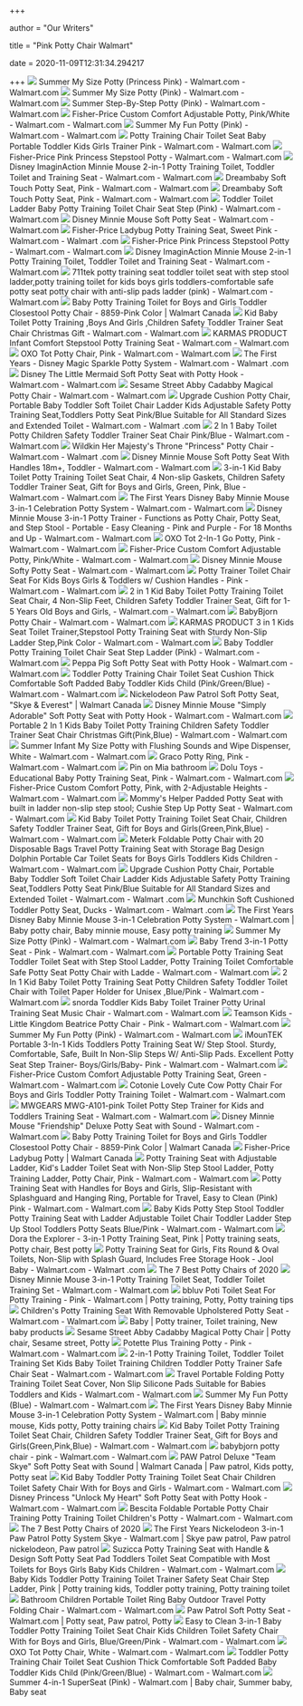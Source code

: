 +++
        
author = "Our Writers"
        
title = "Pink Potty Chair Walmart"
        
date = 2020-11-09T12:31:34.294217
        
+++
[ ![](https://i5.walmartimages.com/asr/2cc6099b-e7dd-4f7c-931d-9ada4672bfc3_1.f409c54d32666d3a0ee620d2f40fccff.png)](https://i5.walmartimages.com/asr/2cc6099b-e7dd-4f7c-931d-9ada4672bfc3_1.f409c54d32666d3a0ee620d2f40fccff.png) Summer My Size Potty (Princess Pink) - Walmart.com - Walmart.com
[ ![](https://i5.walmartimages.com/asr/bf1d06ba-9baa-4a75-8588-2238c6288505_1.935ad85456ed8b6388502e96a8cf57d4.jpeg)](https://i5.walmartimages.com/asr/bf1d06ba-9baa-4a75-8588-2238c6288505_1.935ad85456ed8b6388502e96a8cf57d4.jpeg) Summer My Size Potty (Pink) - Walmart.com - Walmart.com
[ ![](https://i5.walmartimages.com/asr/81c0cf33-7d32-422d-b02f-ebc877e84e8e_1.280f0c8813bfc35658391b992a703ad6.jpeg?odnWidth=450&odnHeight=450&odnBg=ffffff)](https://i5.walmartimages.com/asr/81c0cf33-7d32-422d-b02f-ebc877e84e8e_1.280f0c8813bfc35658391b992a703ad6.jpeg?odnWidth=450&odnHeight=450&odnBg=ffffff) Summer Step-By-Step Potty (Pink) - Walmart.com - Walmart.com
[ ![](https://i5.walmartimages.com/asr/c4824d08-3289-479d-9ed8-4b2654f668dd_1.ba2b4221bf48ff16e69988f94c136510.jpeg?odnWidth=612&odnHeight=612&odnBg=ffffff)](https://i5.walmartimages.com/asr/c4824d08-3289-479d-9ed8-4b2654f668dd_1.ba2b4221bf48ff16e69988f94c136510.jpeg?odnWidth=612&odnHeight=612&odnBg=ffffff) Fisher-Price Custom Comfort Adjustable Potty, Pink/White - Walmart.com -  Walmart.com
[ ![](https://i5.walmartimages.com/asr/437b2ef5-9030-4c18-be70-ead0fcbeeaf8_1.23096729024f5c2a716b1089e7b0d918.jpeg?odnWidth=612&odnHeight=612&odnBg=ffffff)](https://i5.walmartimages.com/asr/437b2ef5-9030-4c18-be70-ead0fcbeeaf8_1.23096729024f5c2a716b1089e7b0d918.jpeg?odnWidth=612&odnHeight=612&odnBg=ffffff) Summer My Fun Potty (Pink) - Walmart.com - Walmart.com
[ ![](https://i5.walmartimages.com/asr/9444bfb6-d236-44f9-86e6-303cc2672d12.c81cd559bc8a075e9a5733e1b02be848.jpeg?odnWidth=612&odnHeight=612&odnBg=ffffff)](https://i5.walmartimages.com/asr/9444bfb6-d236-44f9-86e6-303cc2672d12.c81cd559bc8a075e9a5733e1b02be848.jpeg?odnWidth=612&odnHeight=612&odnBg=ffffff) Potty Training Chair Toilet Seat Baby Portable Toddler Kids Girls Trainer  Pink - Walmart.com - Walmart.com
[ ![](https://i5.walmartimages.com/asr/0488eb84-e661-4e7d-a3bb-b1635571b2a0_1.de046ccdf349aa977409eec342379c82.jpeg?odnWidth=612&odnHeight=612&odnBg=ffffff)](https://i5.walmartimages.com/asr/0488eb84-e661-4e7d-a3bb-b1635571b2a0_1.de046ccdf349aa977409eec342379c82.jpeg?odnWidth=612&odnHeight=612&odnBg=ffffff) Fisher-Price Pink Princess Stepstool Potty - Walmart.com - Walmart.com
[ ![](https://salsify-ecdn.com/images/f20a4aa1f9b51ce0490797a1c2cec799.jpg)](https://salsify-ecdn.com/images/f20a4aa1f9b51ce0490797a1c2cec799.jpg) Disney ImaginAction Minnie Mouse 2-in-1 Potty Training Toilet, Toddler  Toilet and Training Seat - Walmart.com - Walmart.com
[ ![](https://i5.walmartimages.com/asr/ade3e772-59a8-4846-96b4-4491c3c856e4_1.01922bd18e15744c35d8ca67838f5099.jpeg)](https://i5.walmartimages.com/asr/ade3e772-59a8-4846-96b4-4491c3c856e4_1.01922bd18e15744c35d8ca67838f5099.jpeg) Dreambaby Soft Touch Potty Seat, Pink - Walmart.com - Walmart.com
[ ![](https://i5.walmartimages.com/asr/28ab0f53-a543-40eb-845a-1138ec0bc4fd_1.5ee393720d2821d54fc39762822468d0.jpeg?odnWidth=612&odnHeight=612&odnBg=ffffff)](https://i5.walmartimages.com/asr/28ab0f53-a543-40eb-845a-1138ec0bc4fd_1.5ee393720d2821d54fc39762822468d0.jpeg?odnWidth=612&odnHeight=612&odnBg=ffffff) Dreambaby Soft Touch Potty Seat, Pink - Walmart.com - Walmart.com
[ ![](https://i5.walmartimages.com/asr/d8d225c0-4ae7-40ce-82d1-1fd64613090a_1.1fe1fd3cf125b5090dc354958cf95b30.jpeg?odnWidth=612&odnHeight=612&odnBg=ffffff)](https://i5.walmartimages.com/asr/d8d225c0-4ae7-40ce-82d1-1fd64613090a_1.1fe1fd3cf125b5090dc354958cf95b30.jpeg?odnWidth=612&odnHeight=612&odnBg=ffffff) Toddler Toilet Ladder Baby Potty Training Toilet Chair Seat Step (Pink) -  Walmart.com - Walmart.com
[ ![](https://i5.walmartimages.com/asr/0ce34dd6-18b3-4878-8faf-8320ec384cef_1.8307b0ef79c5462e528569f21b16c659.jpeg?odnWidth=612&odnHeight=612&odnBg=ffffff)](https://i5.walmartimages.com/asr/0ce34dd6-18b3-4878-8faf-8320ec384cef_1.8307b0ef79c5462e528569f21b16c659.jpeg?odnWidth=612&odnHeight=612&odnBg=ffffff) Disney Minnie Mouse Soft Potty Seat - Walmart.com - Walmart.com
[ ![](https://i5.walmartimages.com/asr/1416ecaa-b3e2-4465-a81f-3f238e78be18_1.312c223d84f0ef11bdc6e058ee1a6056.jpeg?odnWidth=612&odnHeight=612&odnBg=ffffff)](https://i5.walmartimages.com/asr/1416ecaa-b3e2-4465-a81f-3f238e78be18_1.312c223d84f0ef11bdc6e058ee1a6056.jpeg?odnWidth=612&odnHeight=612&odnBg=ffffff) Fisher-Price Ladybug Potty Training Seat, Sweet Pink - Walmart.com - Walmart .com
[ ![](https://i5.walmartimages.com/asr/abc75794-36fe-4cf2-974b-71787d1efe4a_1.debc4418495437121d2cdc79848df33a.jpeg?odnWidth=612&odnHeight=612&odnBg=ffffff)](https://i5.walmartimages.com/asr/abc75794-36fe-4cf2-974b-71787d1efe4a_1.debc4418495437121d2cdc79848df33a.jpeg?odnWidth=612&odnHeight=612&odnBg=ffffff) Fisher-Price Pink Princess Stepstool Potty - Walmart.com - Walmart.com
[ ![](https://i5.walmartimages.com/asr/dd9b4ea1-77f9-47a5-80f9-1572420eeab5_1.bc3786f745913b2e4e5feb09cb68fc38.jpeg)](https://i5.walmartimages.com/asr/dd9b4ea1-77f9-47a5-80f9-1572420eeab5_1.bc3786f745913b2e4e5feb09cb68fc38.jpeg) Disney ImaginAction Minnie Mouse 2-in-1 Potty Training Toilet, Toddler  Toilet and Training Seat - Walmart.com - Walmart.com
[ ![](https://i5.walmartimages.com/asr/fc383102-3c4b-43d1-92c6-778d377f6ebc_1.d8ee64f88af1eb9e12f26cb7734d72e8.jpeg?odnWidth=612&odnHeight=612&odnBg=ffffff)](https://i5.walmartimages.com/asr/fc383102-3c4b-43d1-92c6-778d377f6ebc_1.d8ee64f88af1eb9e12f26cb7734d72e8.jpeg?odnWidth=612&odnHeight=612&odnBg=ffffff) 711tek potty training seat toddler toilet seat with step stool ladder,potty  training toilet for kids boys girls toddlers-comfortable safe potty seat  potty chair with anti-slip pads ladder (pink) - Walmart.com - Walmart.com
[ ![](https://i5.walmartimages.com/asr/ff9ec381-5ec4-4773-94d3-bd16eb087ec8_1.266bedc2b534a691cb4c718f01744d99.jpeg?odnHeight=450&odnWidth=450&odnBg=ffffff)](https://i5.walmartimages.com/asr/ff9ec381-5ec4-4773-94d3-bd16eb087ec8_1.266bedc2b534a691cb4c718f01744d99.jpeg?odnHeight=450&odnWidth=450&odnBg=ffffff) Baby Potty Training Toilet for Boys and Girls Toddler Closestool Potty Chair  - 8859-Pink Color | Walmart Canada
[ ![](https://i5.walmartimages.com/asr/bfdd51b7-fa5e-4f57-ac58-852826443665.fb281baf60be966ed97dc945f48a1067.jpeg?odnWidth=612&odnHeight=612&odnBg=ffffff)](https://i5.walmartimages.com/asr/bfdd51b7-fa5e-4f57-ac58-852826443665.fb281baf60be966ed97dc945f48a1067.jpeg?odnWidth=612&odnHeight=612&odnBg=ffffff) Kid Baby Toilet Potty Training ,Boys And Girls ,Children Safety Toddler  Trainer Seat Chair Christmas Gift - Walmart.com - Walmart.com
[ ![](https://i5.walmartimages.com/asr/cb439160-c07f-490c-88c9-18b5275785b9_1.ef06f686f4c835dc895736d9557fe6d0.jpeg?odnWidth=612&odnHeight=612&odnBg=ffffff)](https://i5.walmartimages.com/asr/cb439160-c07f-490c-88c9-18b5275785b9_1.ef06f686f4c835dc895736d9557fe6d0.jpeg?odnWidth=612&odnHeight=612&odnBg=ffffff) KARMAS PRODUCT Infant Comfort Stepstool Potty Training Seat - Walmart.com -  Walmart.com
[ ![](https://i5.walmartimages.com/asr/65969179-6666-4420-b0b2-f744064ba576_1.ba08c877345801f6f02eb484247785f7.jpeg?odnWidth=612&odnHeight=612&odnBg=ffffff)](https://i5.walmartimages.com/asr/65969179-6666-4420-b0b2-f744064ba576_1.ba08c877345801f6f02eb484247785f7.jpeg?odnWidth=612&odnHeight=612&odnBg=ffffff) OXO Tot Potty Chair, Pink - Walmart.com - Walmart.com
[ ![](https://i5.walmartimages.com/asr/8b8055de-94f5-49c7-8edc-6592da2acca9_1.bb660299605e97ec86e8dff5f36100b6.jpeg)](https://i5.walmartimages.com/asr/8b8055de-94f5-49c7-8edc-6592da2acca9_1.bb660299605e97ec86e8dff5f36100b6.jpeg) The First Years - Disney Magic Sparkle Potty System - Walmart.com - Walmart .com
[ ![](https://i5.walmartimages.com/asr/b9dcccb5-0403-4b4d-9fcd-cc28da8d5866_1.27c6ff7f427cefdc3070f6c49198f42d.jpeg)](https://i5.walmartimages.com/asr/b9dcccb5-0403-4b4d-9fcd-cc28da8d5866_1.27c6ff7f427cefdc3070f6c49198f42d.jpeg) Disney The Little Mermaid Soft Potty Seat with Potty Hook - Walmart.com -  Walmart.com
[ ![](https://i5.walmartimages.com/asr/ed7a9083-92cf-42a7-abac-88e69d2c22c0_1.77ab9e2e6b9d8394506deb442af11c2c.jpeg?odnWidth=612&odnHeight=612&odnBg=ffffff)](https://i5.walmartimages.com/asr/ed7a9083-92cf-42a7-abac-88e69d2c22c0_1.77ab9e2e6b9d8394506deb442af11c2c.jpeg?odnWidth=612&odnHeight=612&odnBg=ffffff) Sesame Street Abby Cadabby Magical Potty Chair - Walmart.com - Walmart.com
[ ![](https://i5.walmartimages.com/asr/9a8c8c5f-7689-4ca0-8d8a-48bb3e3ee837.ab6957094a72f583befd3e85101d824d.jpeg?odnWidth=612&odnHeight=612&odnBg=ffffff)](https://i5.walmartimages.com/asr/9a8c8c5f-7689-4ca0-8d8a-48bb3e3ee837.ab6957094a72f583befd3e85101d824d.jpeg?odnWidth=612&odnHeight=612&odnBg=ffffff) Upgrade Cushion Potty Chair, Portable Baby Toddler Soft Toilet Chair Ladder  Kids Adjustable Safety Potty Training Seat,Toddlers Potty Seat Pink/Blue  Suitable for All Standard Sizes and Extended Toilet - Walmart.com - Walmart .com
[ ![](https://i5.walmartimages.com/asr/b8a23391-599b-40c8-830b-03b925701ed4_1.0777c1eac704f762399c4efc610e8ff6.jpeg)](https://i5.walmartimages.com/asr/b8a23391-599b-40c8-830b-03b925701ed4_1.0777c1eac704f762399c4efc610e8ff6.jpeg) 2 In 1 Baby Toilet Potty Children Safety Toddler Trainer Seat Chair Pink/Blue  - Walmart.com - Walmart.com
[ ![](https://i5.walmartimages.com/asr/1cabd892-8fc8-407d-bca3-44598fc9da0f_1.498343cdf2ca3c491ccc52f32104c4c9.jpeg?odnWidth=612&odnHeight=612&odnBg=ffffff)](https://i5.walmartimages.com/asr/1cabd892-8fc8-407d-bca3-44598fc9da0f_1.498343cdf2ca3c491ccc52f32104c4c9.jpeg?odnWidth=612&odnHeight=612&odnBg=ffffff) Wildkin Her Majesty's Throne "Princess" Potty Chair - Walmart.com - Walmart .com
[ ![](https://i5.walmartimages.com/asr/349a2885-b18d-4dcb-9691-6c24d335f6f4.145e57f7be51218a5872429ef8be64e7.png)](https://i5.walmartimages.com/asr/349a2885-b18d-4dcb-9691-6c24d335f6f4.145e57f7be51218a5872429ef8be64e7.png) Disney Minnie Mouse Soft Potty Seat With Handles 18m+, Toddler - Walmart.com  - Walmart.com
[ ![](https://i5.walmartimages.com/asr/df954368-ca37-4a00-92d1-549b92b161e3.442c45b82aae983c4d98911fa27f49aa.jpeg?odnWidth=612&odnHeight=612&odnBg=ffffff)](https://i5.walmartimages.com/asr/df954368-ca37-4a00-92d1-549b92b161e3.442c45b82aae983c4d98911fa27f49aa.jpeg?odnWidth=612&odnHeight=612&odnBg=ffffff) 3-in-1 Kid Baby Toilet Potty Training Toilet Seat Chair, 4 Non-slip  Gaskets, Children Safety Toddler Trainer Seat, Gift for Boys and Girls,  Green, Pink, Blue - Walmart.com - Walmart.com
[ ![](https://smedia.webcollage.net/rwvfp/wc/cp/1535559818820_08529609-037c-4a21-a94e-99df0d852ddf/module/tomy/_cp/products/1401293635223/tab-c2662341-b0b6-4cab-9e93-860ee1450e65/2554d473-2cc2-448e-a76c-c32a4bd9fe8a.jpg.w480.jpg)](https://smedia.webcollage.net/rwvfp/wc/cp/1535559818820_08529609-037c-4a21-a94e-99df0d852ddf/module/tomy/_cp/products/1401293635223/tab-c2662341-b0b6-4cab-9e93-860ee1450e65/2554d473-2cc2-448e-a76c-c32a4bd9fe8a.jpg.w480.jpg) The First Years Disney Baby Minnie Mouse 3-in-1 Celebration Potty System -  Walmart.com - Walmart.com
[ ![](https://i5.walmartimages.com/asr/70d3002d-e527-45c4-9391-19b668468d12_1.3cefdb2391ac25f4b91d6fa1df8e1da0.jpeg?odnWidth=612&odnHeight=612&odnBg=ffffff)](https://i5.walmartimages.com/asr/70d3002d-e527-45c4-9391-19b668468d12_1.3cefdb2391ac25f4b91d6fa1df8e1da0.jpeg?odnWidth=612&odnHeight=612&odnBg=ffffff) Disney Minnie Mouse 3-in-1 Potty Trainer - Functions as Potty Chair, Potty  Seat, and Step Stool - Portable - Easy Cleaning - Pink and Purple - For 18  Months and Up - Walmart.com - Walmart.com
[ ![](https://i5.walmartimages.com/asr/e6cbaced-8d4b-4123-a758-69dad0972592_1.b0e55c4092c3c32c6a41cb46dd1ba204.jpeg?odnWidth=612&odnHeight=612&odnBg=ffffff)](https://i5.walmartimages.com/asr/e6cbaced-8d4b-4123-a758-69dad0972592_1.b0e55c4092c3c32c6a41cb46dd1ba204.jpeg?odnWidth=612&odnHeight=612&odnBg=ffffff) OXO Tot 2-In-1 Go Potty, Pink - Walmart.com - Walmart.com
[ ![](https://i5.walmartimages.com/asr/5ecb073b-3580-4dab-ad1b-09eb59e82fa1_1.12c0d122a4897bec3fc2f49066c39854.jpeg)](https://i5.walmartimages.com/asr/5ecb073b-3580-4dab-ad1b-09eb59e82fa1_1.12c0d122a4897bec3fc2f49066c39854.jpeg) Fisher-Price Custom Comfort Adjustable Potty, Pink/White - Walmart.com -  Walmart.com
[ ![](https://i5.walmartimages.com/asr/ad6638de-2940-4d97-9e79-bb2997cefce6_1.d7a90ae5ebceab1992e06d3482540e73.jpeg?odnWidth=612&odnHeight=612&odnBg=ffffff)](https://i5.walmartimages.com/asr/ad6638de-2940-4d97-9e79-bb2997cefce6_1.d7a90ae5ebceab1992e06d3482540e73.jpeg?odnWidth=612&odnHeight=612&odnBg=ffffff) Disney Minnie Mouse Softy Potty Seat - Walmart.com - Walmart.com
[ ![](https://i5.walmartimages.com/asr/8619d2a9-8d17-41e5-bc88-2a5ee67548bc_1.36708df2e43bf135f1bcac2a46d93888.jpeg?odnWidth=612&odnHeight=612&odnBg=ffffff)](https://i5.walmartimages.com/asr/8619d2a9-8d17-41e5-bc88-2a5ee67548bc_1.36708df2e43bf135f1bcac2a46d93888.jpeg?odnWidth=612&odnHeight=612&odnBg=ffffff) Potty Trainer Toilet Chair Seat For Kids Boys Girls & Toddlers w/ Cushion  Handles - Pink - Walmart.com - Walmart.com
[ ![](https://i5.walmartimages.com/asr/6676c595-9f61-4430-a678-ebcdf71c39d1.a86c29f77bdf6ff710237e9b98dd140e.jpeg?odnWidth=612&odnHeight=612&odnBg=ffffff)](https://i5.walmartimages.com/asr/6676c595-9f61-4430-a678-ebcdf71c39d1.a86c29f77bdf6ff710237e9b98dd140e.jpeg?odnWidth=612&odnHeight=612&odnBg=ffffff) 2 in 1 Kid Baby Toilet Potty Training Toilet Seat Chair, 4 Non-Slip Feet,  Children Safety Toddler Trainer Seat, Gift for 1-5 Years Old Boys and  Girls, - Walmart.com - Walmart.com
[ ![](https://i5.walmartimages.com/asr/90036425-fbd3-408b-a440-9c5ec27fa916_1.63524224ff8e4d8aefca6c3546773629.jpeg?odnWidth=612&odnHeight=612&odnBg=ffffff)](https://i5.walmartimages.com/asr/90036425-fbd3-408b-a440-9c5ec27fa916_1.63524224ff8e4d8aefca6c3546773629.jpeg?odnWidth=612&odnHeight=612&odnBg=ffffff) BabyBjorn Potty Chair - Walmart.com - Walmart.com
[ ![](https://i5.walmartimages.com/asr/e104ba36-5a31-4323-99a6-6a46e7516af6_1.095ca51441c203956226a3e6094c5894.jpeg?odnWidth=612&odnHeight=612&odnBg=ffffff)](https://i5.walmartimages.com/asr/e104ba36-5a31-4323-99a6-6a46e7516af6_1.095ca51441c203956226a3e6094c5894.jpeg?odnWidth=612&odnHeight=612&odnBg=ffffff) KARMAS PRODUCT 3 in 1 Kids Seat Toilet Trainer,Stepstool Potty Training Seat  with Sturdy Non-Slip Ladder Step,Pink Color - Walmart.com - Walmart.com
[ ![](https://i5.walmartimages.com/asr/624dfcc1-311c-411b-bc88-a46fe627a49d.4e3b651af3a21b4783d92e023e46bd46.jpeg?odnWidth=612&odnHeight=612&odnBg=ffffff)](https://i5.walmartimages.com/asr/624dfcc1-311c-411b-bc88-a46fe627a49d.4e3b651af3a21b4783d92e023e46bd46.jpeg?odnWidth=612&odnHeight=612&odnBg=ffffff) Baby Toddler Potty Training Toilet Chair Seat Step Ladder (Pink) - Walmart.com  - Walmart.com
[ ![](https://i5.walmartimages.com/asr/9f994029-abbb-466a-ad7b-d652634aa2e1_1.e2ff31d4e26dcbb779d0601c146afda0.jpeg?odnWidth=612&odnHeight=612&odnBg=ffffff)](https://i5.walmartimages.com/asr/9f994029-abbb-466a-ad7b-d652634aa2e1_1.e2ff31d4e26dcbb779d0601c146afda0.jpeg?odnWidth=612&odnHeight=612&odnBg=ffffff) Peppa Pig Soft Potty Seat with Potty Hook - Walmart.com - Walmart.com
[ ![](https://i5.walmartimages.com/asr/77566217-e134-4907-a5dd-80ed014bd349.bea31bf9928298339838a56554e713db.jpeg?odnWidth=612&odnHeight=612&odnBg=ffffff)](https://i5.walmartimages.com/asr/77566217-e134-4907-a5dd-80ed014bd349.bea31bf9928298339838a56554e713db.jpeg?odnWidth=612&odnHeight=612&odnBg=ffffff) Toddler Potty Training Chair Toilet Seat Cushion Thick Comfortable Soft  Padded Baby Toddler Kids Child (Pink/Green/Blue) - Walmart.com - Walmart.com
[ ![](https://i5.walmartimages.ca/images/Enlarge/585/293/999999-47968585293.jpg)](https://i5.walmartimages.ca/images/Enlarge/585/293/999999-47968585293.jpg) Nickelodeon Paw Patrol Soft Potty Seat, "Skye & Everest" | Walmart Canada
[ ![](https://i5.walmartimages.com/asr/5c5754b2-e033-4f9f-99cb-a65e95742b1b_1.3d2dbdf335cfb19a6c146435a2f9a105.jpeg)](https://i5.walmartimages.com/asr/5c5754b2-e033-4f9f-99cb-a65e95742b1b_1.3d2dbdf335cfb19a6c146435a2f9a105.jpeg) Disney Minnie Mouse "Simply Adorable" Soft Potty Seat with Potty Hook -  Walmart.com - Walmart.com
[ ![](https://i5.walmartimages.com/asr/cef0aa68-de1c-41c1-a882-e5f6180634a9_1.2b9ce8a804de833cfe556e42612a4371.jpeg?odnWidth=612&odnHeight=612&odnBg=ffffff)](https://i5.walmartimages.com/asr/cef0aa68-de1c-41c1-a882-e5f6180634a9_1.2b9ce8a804de833cfe556e42612a4371.jpeg?odnWidth=612&odnHeight=612&odnBg=ffffff) Portable 2 In 1 Kids Baby Toilet Potty Training Children Safety Toddler  Trainer Seat Chair Christmas Gift(Pink,Blue) - Walmart.com - Walmart.com
[ ![](https://i5.walmartimages.com/asr/932da55b-8fd0-4be9-8d6c-f04a411410db_1.84191475f1480756eec2ca476393c94a.jpeg?odnWidth=612&odnHeight=612&odnBg=ffffff)](https://i5.walmartimages.com/asr/932da55b-8fd0-4be9-8d6c-f04a411410db_1.84191475f1480756eec2ca476393c94a.jpeg?odnWidth=612&odnHeight=612&odnBg=ffffff) Summer Infant My Size Potty with Flushing Sounds and Wipe Dispenser, White  - Walmart.com - Walmart.com
[ ![](https://i5.walmartimages.com/asr/603a7e10-9dce-4df6-8772-0c13edfdf2cd_1.661a4a5e4a6a73a1197e6caee14bdbfa.jpeg?odnWidth=612&odnHeight=612&odnBg=ffffff)](https://i5.walmartimages.com/asr/603a7e10-9dce-4df6-8772-0c13edfdf2cd_1.661a4a5e4a6a73a1197e6caee14bdbfa.jpeg?odnWidth=612&odnHeight=612&odnBg=ffffff) Graco Potty Ring, Pink - Walmart.com - Walmart.com
[ ![](https://i.pinimg.com/originals/33/94/21/339421522d01b80e25ffdfe3340df743.jpg)](https://i.pinimg.com/originals/33/94/21/339421522d01b80e25ffdfe3340df743.jpg) Pin on Mia bathroom
[ ![](https://i5.walmartimages.com/asr/5ddf42fe-6f82-4438-98e1-a68cee633e1a_1.41345df1148e5c4b7426694cc76bfc20.jpeg?odnWidth=612&odnHeight=612&odnBg=ffffff)](https://i5.walmartimages.com/asr/5ddf42fe-6f82-4438-98e1-a68cee633e1a_1.41345df1148e5c4b7426694cc76bfc20.jpeg?odnWidth=612&odnHeight=612&odnBg=ffffff) Dolu Toys - Educational Baby Potty Training Seat, Pink - Walmart.com -  Walmart.com
[ ![](https://i5.walmartimages.com/asr/46ca4c9d-4629-4a2f-8259-f3ab4592554b_1.4cf4cee38a1d8e5e537fb0f301863fb6.jpeg?odnWidth=612&odnHeight=612&odnBg=ffffff)](https://i5.walmartimages.com/asr/46ca4c9d-4629-4a2f-8259-f3ab4592554b_1.4cf4cee38a1d8e5e537fb0f301863fb6.jpeg?odnWidth=612&odnHeight=612&odnBg=ffffff) Fisher-Price Custom Comfort Potty, Pink, with 2-Adjustable Heights - Walmart.com  - Walmart.com
[ ![](https://i5.walmartimages.com/asr/abd22ada-d528-45bf-acef-421842b3bff3_1.20c5b41853d4d96b7596736c1852eeae.jpeg?odnWidth=612&odnHeight=612&odnBg=ffffff)](https://i5.walmartimages.com/asr/abd22ada-d528-45bf-acef-421842b3bff3_1.20c5b41853d4d96b7596736c1852eeae.jpeg?odnWidth=612&odnHeight=612&odnBg=ffffff) Mommy's Helper Padded Potty Seat with built in ladder non-slip step stool;  Cushie Step Up Potty Seat - Walmart.com - Walmart.com
[ ![](https://i5.walmartimages.com/asr/a642092c-8775-45d4-8708-80cad4298c9c.a012033fd75b26f6e5b4155109f2ce1a.jpeg?odnWidth=612&odnHeight=612&odnBg=ffffff)](https://i5.walmartimages.com/asr/a642092c-8775-45d4-8708-80cad4298c9c.a012033fd75b26f6e5b4155109f2ce1a.jpeg?odnWidth=612&odnHeight=612&odnBg=ffffff) Kid Baby Toilet Potty Training Toilet Seat Chair, Children Safety Toddler  Trainer Seat, Gift for Boys and Girls(Green,Pink,Blue) - Walmart.com -  Walmart.com
[ ![](https://i5.walmartimages.com/asr/aaeb6bf1-7d1b-4fb2-bc43-6a49a8579a08.be66686653c0e1155f9e4ab914b1d0d6.jpeg?odnWidth=612&odnHeight=612&odnBg=ffffff)](https://i5.walmartimages.com/asr/aaeb6bf1-7d1b-4fb2-bc43-6a49a8579a08.be66686653c0e1155f9e4ab914b1d0d6.jpeg?odnWidth=612&odnHeight=612&odnBg=ffffff) Meterk Foldable Potty Chair with 20 Disposable Bags Travel Potty Training  Seat with Storage Bag Design Dolphin Portable Car Toilet Seats for Boys  Girls Toddlers Kids Children - Walmart.com - Walmart.com
[ ![](https://i5.walmartimages.com/asr/2ae7e52b-5d62-44b0-a6a2-2dcee6ce4c8b.dae2acf748a9194f3b3010eb1da3dfb7.jpeg?odnWidth=612&odnHeight=612&odnBg=ffffff)](https://i5.walmartimages.com/asr/2ae7e52b-5d62-44b0-a6a2-2dcee6ce4c8b.dae2acf748a9194f3b3010eb1da3dfb7.jpeg?odnWidth=612&odnHeight=612&odnBg=ffffff) Upgrade Cushion Potty Chair, Portable Baby Toddler Soft Toilet Chair Ladder  Kids Adjustable Safety Potty Training Seat,Toddlers Potty Seat Pink/Blue  Suitable for All Standard Sizes and Extended Toilet - Walmart.com - Walmart .com
[ ![](https://i5.walmartimages.com/asr/a754669e-ed70-4fac-8645-9ac8628df5df_1.e11d2f7dedb35937222b68a36db0be5e.jpeg?odnWidth=612&odnHeight=612&odnBg=ffffff)](https://i5.walmartimages.com/asr/a754669e-ed70-4fac-8645-9ac8628df5df_1.e11d2f7dedb35937222b68a36db0be5e.jpeg?odnWidth=612&odnHeight=612&odnBg=ffffff) Munchkin Soft Cushioned Toddler Potty Seat, Ducks - Walmart.com - Walmart .com
[ ![](https://i.pinimg.com/originals/b5/c7/21/b5c7216799839d73e451ae6ce841888e.jpg)](https://i.pinimg.com/originals/b5/c7/21/b5c7216799839d73e451ae6ce841888e.jpg) The First Years Disney Baby Minnie Mouse 3-in-1 Celebration Potty System -  Walmart.com | Baby potty chair, Baby minnie mouse, Easy potty training
[ ![](https://i5.walmartimages.com/asr/a975aa71-fce2-48f0-a614-ccb996154db4_3.f9048cf47ff26bb1a864bfbad3b212c7.jpeg)](https://i5.walmartimages.com/asr/a975aa71-fce2-48f0-a614-ccb996154db4_3.f9048cf47ff26bb1a864bfbad3b212c7.jpeg) Summer My Size Potty (Pink) - Walmart.com - Walmart.com
[ ![](https://i5.walmartimages.com/asr/b8a7a3c3-bfce-422c-ba8c-bd4f00bf6c1e_1.cdfde8922a6be65a7035e132eef52182.jpeg?odnWidth=612&odnHeight=612&odnBg=ffffff)](https://i5.walmartimages.com/asr/b8a7a3c3-bfce-422c-ba8c-bd4f00bf6c1e_1.cdfde8922a6be65a7035e132eef52182.jpeg?odnWidth=612&odnHeight=612&odnBg=ffffff) Baby Trend 3-in-1 Potty Seat - Pink - Walmart.com - Walmart.com
[ ![](https://i5.walmartimages.com/asr/d0a2c1ec-20dc-48b1-96e0-f006c5e70b52_1.a59205931f491b375bc5aaaca01286aa.jpeg?odnWidth=612&odnHeight=612&odnBg=ffffff)](https://i5.walmartimages.com/asr/d0a2c1ec-20dc-48b1-96e0-f006c5e70b52_1.a59205931f491b375bc5aaaca01286aa.jpeg?odnWidth=612&odnHeight=612&odnBg=ffffff) Portable Potty Training Seat Toddler Toilet Seat with Step Stool Ladder, Potty Training Toilet Comfortable Safe Potty Seat Potty Chair with Ladde -  Walmart.com - Walmart.com
[ ![](https://i5.walmartimages.com/asr/67fed5bf-ab34-48c6-a006-ff39d23a6501_1.d0e17514c32e51a73d5eec494f878dbb.jpeg?odnWidth=612&odnHeight=612&odnBg=ffffff)](https://i5.walmartimages.com/asr/67fed5bf-ab34-48c6-a006-ff39d23a6501_1.d0e17514c32e51a73d5eec494f878dbb.jpeg?odnWidth=612&odnHeight=612&odnBg=ffffff) 2 In 1 Kid Baby Toilet Potty Training Seat Potty Children Safety Toddler  Toilet Chair with Toilet Paper Holder for Unisex ,Blue/Pink - Walmart.com -  Walmart.com
[ ![](https://i5.walmartimages.com/asr/93e47e60-65c4-42bb-8db7-c9b9533aa5e1_1.518333849fe1db3eab15e35139aed0f7.jpeg?odnWidth=612&odnHeight=612&odnBg=ffffff)](https://i5.walmartimages.com/asr/93e47e60-65c4-42bb-8db7-c9b9533aa5e1_1.518333849fe1db3eab15e35139aed0f7.jpeg?odnWidth=612&odnHeight=612&odnBg=ffffff) snorda Toddler Kids Baby Toilet Trainer Potty Urinal Training Seat Music  Chair - Walmart.com - Walmart.com
[ ![](https://i5.walmartimages.com/asr/2e82acef-f2b8-4ef5-b76b-82378e805697_1.b8ecea68d4541b76af0750a81c5ef976.jpeg?odnWidth=612&odnHeight=612&odnBg=ffffff)](https://i5.walmartimages.com/asr/2e82acef-f2b8-4ef5-b76b-82378e805697_1.b8ecea68d4541b76af0750a81c5ef976.jpeg?odnWidth=612&odnHeight=612&odnBg=ffffff) Teamson Kids - Little Kingdom Beatrice Potty Chair - Pink - Walmart.com -  Walmart.com
[ ![](https://i5.walmartimages.com/asr/78e7cec7-5aa4-4cfc-b9d1-7a51188de8e8_1.956b1a502cf4cfe04d221ed53f3edd72.jpeg)](https://i5.walmartimages.com/asr/78e7cec7-5aa4-4cfc-b9d1-7a51188de8e8_1.956b1a502cf4cfe04d221ed53f3edd72.jpeg) Summer My Fun Potty (Pink) - Walmart.com - Walmart.com
[ ![](https://i5.walmartimages.com/asr/a954a9a0-41d3-43fe-9df1-d83ef2c9988e_1.e2bd895e28638ff3d4f43800f8f61b02.jpeg?odnWidth=612&odnHeight=612&odnBg=ffffff)](https://i5.walmartimages.com/asr/a954a9a0-41d3-43fe-9df1-d83ef2c9988e_1.e2bd895e28638ff3d4f43800f8f61b02.jpeg?odnWidth=612&odnHeight=612&odnBg=ffffff) iMounTEK Portable 3-In-1 Kids Toddlers Potty Training Seat W/ Step Stool.  Sturdy, Comfortable, Safe, Built In Non-Slip Steps W/ Anti-Slip Pads.  Excellent Potty Seat Step Trainer- Boys/Girls/Baby- Pink - Walmart.com -  Walmart.com
[ ![](https://i5.walmartimages.com/asr/f64c17af-d405-452f-bf16-ccd48deb6d96_1.603463565c1416938b7e22dd20f539b6.jpeg?odnWidth=612&odnHeight=612&odnBg=ffffff)](https://i5.walmartimages.com/asr/f64c17af-d405-452f-bf16-ccd48deb6d96_1.603463565c1416938b7e22dd20f539b6.jpeg?odnWidth=612&odnHeight=612&odnBg=ffffff) Fisher-Price Custom Comfort Adjustable Potty Training Seat, Green - Walmart.com  - Walmart.com
[ ![](https://i5.walmartimages.com/asr/23f66c5a-43d7-4a87-b533-898f19598275_1.b06befc89cbb8df4eef308d68397370f.jpeg?odnWidth=612&odnHeight=612&odnBg=ffffff)](https://i5.walmartimages.com/asr/23f66c5a-43d7-4a87-b533-898f19598275_1.b06befc89cbb8df4eef308d68397370f.jpeg?odnWidth=612&odnHeight=612&odnBg=ffffff) Cotonie Lovely Cute Cow Potty Chair For Boys and Girls Toddler Potty  Training Toilet - Walmart.com - Walmart.com
[ ![](https://i5.walmartimages.com/asr/be95c3dc-7af9-42f5-a4c8-34b3d9764573_1.0207db01d453a87d343844fae6dc96d8.jpeg?odnWidth=282&odnHeight=282&odnBg=ffffff)](https://i5.walmartimages.com/asr/be95c3dc-7af9-42f5-a4c8-34b3d9764573_1.0207db01d453a87d343844fae6dc96d8.jpeg?odnWidth=282&odnHeight=282&odnBg=ffffff) MWGEARS MWG-A101-pink Toilet Potty Step Trainer for Kids and Toddlers  Training Seat - Walmart.com - Walmart.com
[ ![](https://i5.walmartimages.com/asr/18e01177-83ea-44b1-9466-ea005a7ffb67_1.f66dfff34ad20de91a9e7814cb4d13e3.jpeg)](https://i5.walmartimages.com/asr/18e01177-83ea-44b1-9466-ea005a7ffb67_1.f66dfff34ad20de91a9e7814cb4d13e3.jpeg) Disney Minnie Mouse "Friendship" Deluxe Potty Seat with Sound - Walmart.com  - Walmart.com
[ ![](https://i5.walmartimages.com/asr/30024e91-c14c-43ad-9227-00e095268d8d_1.dfd10a2663e314983c0b59fcc29b82f6.jpeg?odnHeight=450&odnWidth=450&odnBg=ffffff)](https://i5.walmartimages.com/asr/30024e91-c14c-43ad-9227-00e095268d8d_1.dfd10a2663e314983c0b59fcc29b82f6.jpeg?odnHeight=450&odnWidth=450&odnBg=ffffff) Baby Potty Training Toilet for Boys and Girls Toddler Closestool Potty Chair  - 8859-Pink Color | Walmart Canada
[ ![](https://i5.walmartimages.ca/images/Large/240/306/999999-887961240306.jpg)](https://i5.walmartimages.ca/images/Large/240/306/999999-887961240306.jpg) Fisher-Price Ladybug Potty | Walmart Canada
[ ![](https://i5.walmartimages.com/asr/69f27b5b-f47a-4500-b9c8-34d05dd9cf01_1.ae160828e5a29786176f19776576fb11.jpeg?odnWidth=612&odnHeight=612&odnBg=ffffff)](https://i5.walmartimages.com/asr/69f27b5b-f47a-4500-b9c8-34d05dd9cf01_1.ae160828e5a29786176f19776576fb11.jpeg?odnWidth=612&odnHeight=612&odnBg=ffffff) Potty Training Seat with Adjustable Ladder, Kid's Ladder Toilet Seat with  Non-Slip Step Stool Ladder, Potty Training Ladder, Potty Chair, Pink -  Walmart.com - Walmart.com
[ ![](https://i5.walmartimages.com/asr/12da6422-c28d-42e8-8f44-ab9bb9faab0d_1.10c59a138e5f366fe4a3f62d59491477.jpeg?odnWidth=612&odnHeight=612&odnBg=ffffff)](https://i5.walmartimages.com/asr/12da6422-c28d-42e8-8f44-ab9bb9faab0d_1.10c59a138e5f366fe4a3f62d59491477.jpeg?odnWidth=612&odnHeight=612&odnBg=ffffff) Potty Training Seat with Handles for Boys and Girls, Slip-Resistant with  Splashguard and Hanging Ring, Portable for Travel, Easy to Clean (Pink) Pink  - Walmart.com - Walmart.com
[ ![](https://i5.walmartimages.com/asr/239234ec-10da-432d-8767-e32d1f147c99_1.7b6c9380d8ab3695a280c5182062b138.jpeg?odnWidth=612&odnHeight=612&odnBg=ffffff)](https://i5.walmartimages.com/asr/239234ec-10da-432d-8767-e32d1f147c99_1.7b6c9380d8ab3695a280c5182062b138.jpeg?odnWidth=612&odnHeight=612&odnBg=ffffff) Baby Kids Potty Step Stool Toddler Potty Training Seat with Ladder  Adjustable Toilet Chair Toddler Ladder Step Up Stool Toddlers Potty Seats  Blue/Pink - Walmart.com - Walmart.com
[ ![](https://i.pinimg.com/originals/11/08/cf/1108cf66ed64552d445ea45760a75bfb.jpg)](https://i.pinimg.com/originals/11/08/cf/1108cf66ed64552d445ea45760a75bfb.jpg) Dora the Explorer - 3-in-1 Potty Training Seat, Pink | Potty training  seats, Potty chair, Best potty
[ ![](https://i5.walmartimages.com/asr/045b74e5-600d-4fd6-9613-a69ac1577b15.26fce1079a978c9ffd5ee31baeaee3a9.jpeg?odnWidth=612&odnHeight=612&odnBg=ffffff)](https://i5.walmartimages.com/asr/045b74e5-600d-4fd6-9613-a69ac1577b15.26fce1079a978c9ffd5ee31baeaee3a9.jpeg?odnWidth=612&odnHeight=612&odnBg=ffffff) Potty Training Seat for Girls, Fits Round & Oval Toilets, Non-Slip with  Splash Guard, Includes Free Storage Hook - Jool Baby - Walmart.com - Walmart .com
[ ![](https://www.verywellfamily.com/thmb/BpRlHC2tRn192VuXxBPDgLd_Nck=/1500x1325/filters:no_upscale():max_bytes(150000):strip_icc()/Fisher-PriceLearn-to-FlushPotty-5b88374b46e0fb00256ad7cc.jpg)](https://www.verywellfamily.com/thmb/BpRlHC2tRn192VuXxBPDgLd_Nck=/1500x1325/filters:no_upscale():max_bytes(150000):strip_icc()/Fisher-PriceLearn-to-FlushPotty-5b88374b46e0fb00256ad7cc.jpg) The 7 Best Potty Chairs of 2020
[ ![](https://i5.walmartimages.com/asr/8769b17e-7ba0-434a-a396-2c040fc47b1d_1.e83f279d415d21bd1bfb8f24a71840c7.jpeg?odnWidth=612&odnHeight=612&odnBg=ffffff)](https://i5.walmartimages.com/asr/8769b17e-7ba0-434a-a396-2c040fc47b1d_1.e83f279d415d21bd1bfb8f24a71840c7.jpeg?odnWidth=612&odnHeight=612&odnBg=ffffff) Disney Minnie Mouse 3-in-1 Potty Training Toilet Seat, Toddler Toilet  Training Set - Walmart.com - Walmart.com
[ ![](https://i.pinimg.com/originals/89/4e/c8/894ec8c5052461be29fc1f19987b1abf.jpg)](https://i.pinimg.com/originals/89/4e/c8/894ec8c5052461be29fc1f19987b1abf.jpg) bbluv Poti  Toilet Seat For Potty Training - Pink - Walmart.com | Potty  training, Potty, Potty training tips
[ ![](https://i5.walmartimages.com/asr/91981149-ee4e-4f2f-be19-1ca9b93553e6.e9a495d139204742de45e2dc843d9698.jpeg?odnWidth=612&odnHeight=612&odnBg=ffffff)](https://i5.walmartimages.com/asr/91981149-ee4e-4f2f-be19-1ca9b93553e6.e9a495d139204742de45e2dc843d9698.jpeg?odnWidth=612&odnHeight=612&odnBg=ffffff) Children's Potty Training Seat With Removable Upholstered Potty Seat -  Walmart.com - Walmart.com
[ ![](https://i.pinimg.com/originals/3c/b0/4b/3cb04b461249fb9de274f5b743516930.jpg)](https://i.pinimg.com/originals/3c/b0/4b/3cb04b461249fb9de274f5b743516930.jpg) Baby | Potty trainer, Toilet training, New baby products
[ ![](https://i.pinimg.com/originals/f0/e4/4b/f0e44b295a3b90bf2f1a52f45d55a3a7.jpg)](https://i.pinimg.com/originals/f0/e4/4b/f0e44b295a3b90bf2f1a52f45d55a3a7.jpg) Sesame Street Abby Cadabby Magical Potty Chair | Potty chair, Sesame  street, Potty
[ ![](https://i5.walmartimages.com/asr/12a86462-678e-4321-994e-c58efca97a1e_1.1bdac5a61e6903f5ed0fdbe394df1988.jpeg?odnWidth=612&odnHeight=612&odnBg=ffffff)](https://i5.walmartimages.com/asr/12a86462-678e-4321-994e-c58efca97a1e_1.1bdac5a61e6903f5ed0fdbe394df1988.jpeg?odnWidth=612&odnHeight=612&odnBg=ffffff) Potette Plus Training Potty - Pink - Walmart.com - Walmart.com
[ ![](https://i5.walmartimages.com/asr/42ae5dee-6341-4914-bb3c-e5705469dacd_1.85cd84a5c5bebe1c35d6fe5ac171be0d.jpeg?odnWidth=612&odnHeight=612&odnBg=ffffff)](https://i5.walmartimages.com/asr/42ae5dee-6341-4914-bb3c-e5705469dacd_1.85cd84a5c5bebe1c35d6fe5ac171be0d.jpeg?odnWidth=612&odnHeight=612&odnBg=ffffff) 2-in-1 Potty Training Toilet, Toddler Toilet Training Set Kids Baby Toilet  Training Children Toddler Potty Trainer Safe Chair Seat - Walmart.com -  Walmart.com
[ ![](https://i5.walmartimages.com/asr/b8c48356-d05c-434b-91a8-25516706449d_1.9eeec9d8e473dfac0e97c5b433164485.jpeg?odnWidth=612&odnHeight=612&odnBg=ffffff)](https://i5.walmartimages.com/asr/b8c48356-d05c-434b-91a8-25516706449d_1.9eeec9d8e473dfac0e97c5b433164485.jpeg?odnWidth=612&odnHeight=612&odnBg=ffffff) Travel Portable Folding Potty Training Toilet Seat Cover, Non Slip Silicone  Pads Suitable for Babies Toddlers and Kids - Walmart.com - Walmart.com
[ ![](https://i5.walmartimages.com/asr/05291a21-2f57-4e6c-b819-94dd765cbfef_1.b294d3f00780a30c6b8e914b8bdfb282.jpeg?odnWidth=612&odnHeight=612&odnBg=ffffff)](https://i5.walmartimages.com/asr/05291a21-2f57-4e6c-b819-94dd765cbfef_1.b294d3f00780a30c6b8e914b8bdfb282.jpeg?odnWidth=612&odnHeight=612&odnBg=ffffff) Summer My Fun Potty (Blue) - Walmart.com - Walmart.com
[ ![](https://i.pinimg.com/originals/6d/f5/26/6df526f39b4f4031e74b2c4ea5e493e5.jpg)](https://i.pinimg.com/originals/6d/f5/26/6df526f39b4f4031e74b2c4ea5e493e5.jpg) The First Years Disney Baby Minnie Mouse 3-in-1 Celebration Potty System -  Walmart.com | Baby minnie mouse, Kids potty, Potty training chairs
[ ![](https://i5.walmartimages.com/asr/78f65a22-ed80-415f-8e45-f85bd12bcf89.65582a6af4a4ec3a6742f4e224439715.jpeg?odnWidth=612&odnHeight=612&odnBg=ffffff)](https://i5.walmartimages.com/asr/78f65a22-ed80-415f-8e45-f85bd12bcf89.65582a6af4a4ec3a6742f4e224439715.jpeg?odnWidth=612&odnHeight=612&odnBg=ffffff) Kid Baby Toilet Potty Training Toilet Seat Chair, Children Safety Toddler  Trainer Seat, Gift for Boys and Girls(Green,Pink,Blue) - Walmart.com -  Walmart.com
[ ![](https://i5.walmartimages.com/asr/19654951-4aa0-49ca-9c76-d3055de5a85b_1.679f236ac5cfed526506e32e9719b0d5.jpeg?odnWidth=612&odnHeight=612&odnBg=ffffff)](https://i5.walmartimages.com/asr/19654951-4aa0-49ca-9c76-d3055de5a85b_1.679f236ac5cfed526506e32e9719b0d5.jpeg?odnWidth=612&odnHeight=612&odnBg=ffffff) babybjorn potty chair - pink - Walmart.com - Walmart.com
[ ![](https://i.pinimg.com/originals/92/fc/cd/92fccd1583ae670635fdcf1e211e2721.jpg)](https://i.pinimg.com/originals/92/fc/cd/92fccd1583ae670635fdcf1e211e2721.jpg) PAW Patrol Deluxe "Team Skye" Soft Potty Seat with Sound | Walmart Canada |  Paw patrol, Kids potty, Potty seat
[ ![](https://i5.walmartimages.com/asr/29e5a771-5fde-4082-a266-f50e8d6e6a16.51d7adc4c3e74f751e3f9afc6b138cff.jpeg?odnWidth=612&odnHeight=612&odnBg=ffffff)](https://i5.walmartimages.com/asr/29e5a771-5fde-4082-a266-f50e8d6e6a16.51d7adc4c3e74f751e3f9afc6b138cff.jpeg?odnWidth=612&odnHeight=612&odnBg=ffffff) Kid Baby Toddler Potty Training Toilet Seat Chair Children Toilet Safety  Chair With for Boys and Girls - Walmart.com - Walmart.com
[ ![](https://i5.walmartimages.com/asr/b4ce28e0-51e5-4718-918f-6054b73b55d0_1.1997fffee69b0b905b3c1727ccfc74cf.jpeg?odnWidth=612&odnHeight=612&odnBg=ffffff)](https://i5.walmartimages.com/asr/b4ce28e0-51e5-4718-918f-6054b73b55d0_1.1997fffee69b0b905b3c1727ccfc74cf.jpeg?odnWidth=612&odnHeight=612&odnBg=ffffff) Disney Princess "Unlock My Heart" Soft Potty Seat with Potty Hook - Walmart.com  - Walmart.com
[ ![](https://i5.walmartimages.com/asr/c54fce03-8172-476e-8fd2-03a4f3babbe8.ec9a8903df630bd14cf56619e73bd0d5.jpeg?odnWidth=612&odnHeight=612&odnBg=ffffff)](https://i5.walmartimages.com/asr/c54fce03-8172-476e-8fd2-03a4f3babbe8.ec9a8903df630bd14cf56619e73bd0d5.jpeg?odnWidth=612&odnHeight=612&odnBg=ffffff) Bescita Foldable Portable Potty Chair Training Potty Training Toilet  Children's Potty - Walmart.com - Walmart.com
[ ![](https://www.verywellfamily.com/thmb/yzEQyTVmFa4m3WCOK_kL4ngLoDM=/640x640/filters:no_upscale():max_bytes(150000):strip_icc()/MunchkinArmHammer1-5b8836c846e0fb005005a931.jpg)](https://www.verywellfamily.com/thmb/yzEQyTVmFa4m3WCOK_kL4ngLoDM=/640x640/filters:no_upscale():max_bytes(150000):strip_icc()/MunchkinArmHammer1-5b8836c846e0fb005005a931.jpg) The 7 Best Potty Chairs of 2020
[ ![](https://i.pinimg.com/736x/a1/96/db/a196db48e8db53363ba8172797b77f66.jpg)](https://i.pinimg.com/736x/a1/96/db/a196db48e8db53363ba8172797b77f66.jpg) The First Years Nickelodeon 3-in-1 Paw Patrol Potty System Skye - Walmart.com  | Skye paw patrol, Paw patrol nickelodeon, Paw patrol
[ ![](https://i5.walmartimages.com/asr/356ce832-c1fd-43e0-91fe-5a53cf7084f5.0ea017756fb152a5285289b349494943.jpeg?odnWidth=612&odnHeight=612&odnBg=ffffff)](https://i5.walmartimages.com/asr/356ce832-c1fd-43e0-91fe-5a53cf7084f5.0ea017756fb152a5285289b349494943.jpeg?odnWidth=612&odnHeight=612&odnBg=ffffff) Suzicca Potty Training Seat with Handle & Design Soft Potty Seat Pad  Toddlers Toilet Seat Compatible with Most Toilets for Boys Girls Baby Kids  Children - Walmart.com - Walmart.com
[ ![](https://i.pinimg.com/originals/71/88/4f/71884f5d6f9a70ab96ea6494fd757191.jpg)](https://i.pinimg.com/originals/71/88/4f/71884f5d6f9a70ab96ea6494fd757191.jpg) Baby Kids Toddler Potty Training Toilet Trainer Safety Seat Chair Step  Ladder, Pink | Potty training kids, Toddler potty training, Potty training  toilet
[ ![](https://i5.walmartimages.com/asr/54083253-df41-4e06-bb49-286e1da77542.97a8b62e2f301973c92355b9d71617c3.jpeg?odnWidth=612&odnHeight=612&odnBg=ffffff)](https://i5.walmartimages.com/asr/54083253-df41-4e06-bb49-286e1da77542.97a8b62e2f301973c92355b9d71617c3.jpeg?odnWidth=612&odnHeight=612&odnBg=ffffff) Bathroom Children Portable Toilet Ring Baby Outdoor Travel Potty Folding  Chair - Walmart.com - Walmart.com
[ ![](https://i.pinimg.com/originals/34/6c/d1/346cd178910f2274b9b26d00a5a3a043.jpg)](https://i.pinimg.com/originals/34/6c/d1/346cd178910f2274b9b26d00a5a3a043.jpg) Paw Patrol Soft Potty Seat - Walmart.com | Potty seat, Paw patrol, Potty
[ ![](https://i5.walmartimages.com/asr/b0196926-1123-4605-a1e8-93fb45245412.4acdb1b5cb52204354752567f7f8b5ad.jpeg?odnWidth=612&odnHeight=612&odnBg=ffffff)](https://i5.walmartimages.com/asr/b0196926-1123-4605-a1e8-93fb45245412.4acdb1b5cb52204354752567f7f8b5ad.jpeg?odnWidth=612&odnHeight=612&odnBg=ffffff) Easy to Clean 3-in-1 Baby Toddler Potty Training Toilet Seat Chair Kids  Children Toilet Safety Chair With for Boys and Girls, Blue/Green/Pink -  Walmart.com - Walmart.com
[ ![](https://i5.walmartimages.com/asr/e98b236d-f0f0-4f9e-9fa9-0787b6f49d39_1.5f37a7a2952a83149fd30b55a896930a.jpeg?odnWidth=612&odnHeight=612&odnBg=ffffff)](https://i5.walmartimages.com/asr/e98b236d-f0f0-4f9e-9fa9-0787b6f49d39_1.5f37a7a2952a83149fd30b55a896930a.jpeg?odnWidth=612&odnHeight=612&odnBg=ffffff) OXO Tot Potty Chair, White - Walmart.com - Walmart.com
[ ![](https://i5.walmartimages.com/asr/f77e1108-4c3d-42c6-8424-fd8854c3edd5.925c6628179f7addc4736f4595aeae96.jpeg?odnWidth=612&odnHeight=612&odnBg=ffffff)](https://i5.walmartimages.com/asr/f77e1108-4c3d-42c6-8424-fd8854c3edd5.925c6628179f7addc4736f4595aeae96.jpeg?odnWidth=612&odnHeight=612&odnBg=ffffff) Toddler Potty Training Chair Toilet Seat Cushion Thick Comfortable Soft  Padded Baby Toddler Kids Child (Pink/Green/Blue) - Walmart.com - Walmart.com
[ ![](https://i.pinimg.com/474x/95/de/8c/95de8cc8ae2c3bc898662524e2e94915.jpg)](https://i.pinimg.com/474x/95/de/8c/95de8cc8ae2c3bc898662524e2e94915.jpg) Summer 4-in-1 SuperSeat (Pink) - Walmart.com | Baby chair, Summer baby,  Baby seat
